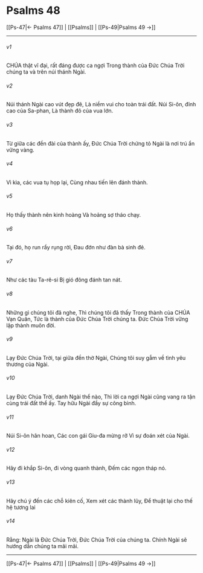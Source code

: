 # Psalms 48

[[Ps-47|← Psalms 47]] | [[Psalms]] | [[Ps-49|Psalms 49 →]]
***



###### v1 
CHÚA thật vĩ đại, rất đáng được ca ngợi Trong thành của Đức Chúa Trời chúng ta và trên núi thánh Ngài. 

###### v2 
Núi thánh Ngài cao vút đẹp đẽ, Là niềm vui cho toàn trái đất. Núi Si-ôn, đỉnh cao của Sa-phan, Là thành đô của vua lớn. 

###### v3 
Từ giữa các đền đài của thành ấy, Đức Chúa Trời chứng tỏ Ngài là nơi trú ẩn vững vàng. 

###### v4 
Vì kìa, các vua tụ họp lại, Cùng nhau tiến lên đánh thành. 

###### v5 
Họ thấy thành nên kinh hoàng Và hoảng sợ tháo chạy. 

###### v6 
Tại đó, họ run rẩy rụng rời, Đau đớn như đàn bà sinh đẻ. 

###### v7 
Như các tàu Ta-rê-si Bị gió đông đánh tan nát. 

###### v8 
Những gì chúng tôi đã nghe, Thì chúng tôi đã thấy Trong thành của CHÚA Vạn Quân, Tức là thành của Đức Chúa Trời chúng ta. Đức Chúa Trời vững lập thành muôn đời. 

###### v9 
Lạy Đức Chúa Trời, tại giữa đền thờ Ngài, Chúng tôi suy gẫm về tình yêu thương của Ngài. 

###### v10 
Lạy Đức Chúa Trời, danh Ngài thể nào, Thì lời ca ngợi Ngài cũng vang ra tận cùng trái đất thể ấy. Tay hữu Ngài đầy sự công bình. 

###### v11 
Núi Si-ôn hân hoan, Các con gái Giu-đa mừng rỡ Vì sự đoán xét của Ngài. 

###### v12 
Hãy đi khắp Si-ôn, đi vòng quanh thành, Đếm các ngọn tháp nó. 

###### v13 
Hãy chú ý đến các chỗ kiên cố, Xem xét các thành lũy, Để thuật lại cho thế hệ tương lai 

###### v14 
Rằng: Ngài là Đức Chúa Trời, Đức Chúa Trời của chúng ta. Chính Ngài sẽ hướng dẫn chúng ta mãi mãi.

***
[[Ps-47|← Psalms 47]] | [[Psalms]] | [[Ps-49|Psalms 49 →]]
